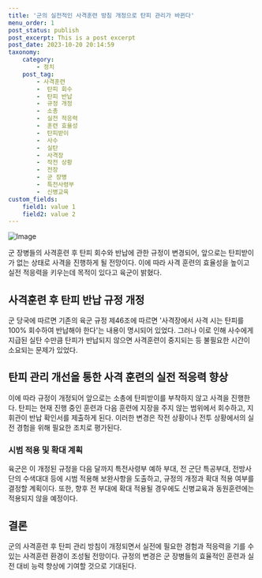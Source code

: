 ```yaml
---
title: '군의 실전적인 사격훈련 방침 개정으로 탄피 관리가 바뀐다'
menu_order: 1
post_status: publish
post_excerpt: This is a post excerpt
post_date: 2023-10-20 20:14:59
taxonomy:
    category:
        - 정치
    post_tag:
        - 사격훈련
        -  탄피 회수
        -  탄피 반납
        -  규정 개정
        -  소총
        -  실전 적응력
        -  훈련 효율성
        -  탄피받이
        -  사수
        -  실탄
        -  사격장
        -  작전 상황
        -  전장
        -  군 장병
        -  특전사령부
        -  신병교육
custom_fields:
    field1: value 1
    field2: value 2
---
```


![Image](https://imgnews.pstatic.net/image/421/2024/02/06/0007339302_001_20240206175111203.jpg?type=w647)


군 장병들의 사격훈련 후 탄피 회수와 반납에 관한 규정이 변경되어, 앞으로는 탄피받이가 없는 상태로 사격을 진행하게 될 전망이다. 이에 따라 사격 훈련의 효율성을 높이고 실전 적응력을 키우는데 목적이 있다고 육군이 밝혔다.

## 사격훈련 후 탄피 반납 규정 개정
군 당국에 따르면 기존의 육군 규정 제46조에 따르면 '사격장에서 사격 시는 탄피를 100% 회수하여 반납해야 한다'는 내용이 명시되어 있었다. 그러나 이로 인해 사수에게 지급된 실탄 수만큼 탄피가 반납되지 않으면 사격훈련이 중지되는 등 불필요한 시간이 소요되는 문제가 있었다.

## 탄피 관리 개선을 통한 사격 훈련의 실전 적응력 향상
이에 따라 규정이 개정되어 앞으로는 소총에 탄피받이를 부착하지 않고 사격을 진행한다. 탄피는 현재 진행 중인 훈련과 다음 훈련에 지장을 주지 않는 범위에서 회수하고, 지휘관이 반납 확인서를 제출하게 된다. 이러한 변경은 작전 상황이나 전투 상황에서의 실전 경험을 위해 필요한 조치로 평가된다.

### 시범 적용 및 확대 계획
육군은 이 개정된 규정을 다음 달까지 특전사령부 예하 부대, 전 군단 특공부대, 전방사단의 수색대대 등에 시범 적용해 보완사항을 도출하고, 규정의 개정과 확대 적용 여부를 결정할 계획이다. 또한, 향후 전 부대에 확대 적용될 경우에도 신병교육과 동원훈련에는 적용되지 않을 예정이다.

## 결론
군의 사격훈련 후 탄피 관리 방침이 개정되면서 실전에 필요한 경험과 적응력을 기를 수 있는 사격훈련 환경이 조성될 전망이다. 규정의 변경은 군 장병들의 효율적인 훈련과 실전 대비 능력 향상에 기여할 것으로 기대된다.
